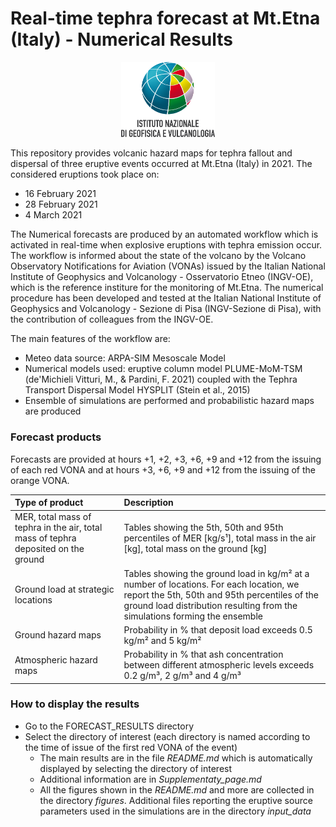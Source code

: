 # Real-time tephra forecast at Mt.Etna (Italy) - Numerical Results

<p align="center">
  <img src="./logo_dir/Logo_INGV.png" width=150pt />
</p>


This repository provides volcanic hazard maps for tephra fallout and dispersal of three eruptive events occurred at Mt.Etna (Italy) in 2021. The considered eruptions took place on:

* 16 February 2021 
* 28 February 2021 
* 4 March    2021 


The Numerical forecasts are produced by an automated workflow which is activated in real-time when explosive eruptions with tephra emission occur. The workflow is informed about the state of the volcano by the Volcano Observatory Notifications for Aviation (VONAs) issued by the Italian National Institute of Geophysics and Volcanology - Osservatorio Etneo (INGV-OE), which is the reference institure for the monitoring of Mt.Etna. The numerical procedure has been developed and tested at the Italian National Institute of Geophysics and Volcanology - Sezione di Pisa (INGV-Sezione di Pisa), with the contribution of colleagues from the INGV-OE.

The main features of the workflow are:

* Meteo data source: ARPA-SIM Mesoscale Model
* Numerical models used: eruptive column model PLUME-MoM-TSM (de'Michieli Vitturi, M., & Pardini, F. 2021) coupled with the Tephra Transport Dispersal Model HYSPLIT (Stein et al., 2015)
* Ensemble of simulations are performed and probabilistic hazard maps are produced

### Forecast products

Forecasts are provided at hours +1, +2, +3, +6, +9 and +12 from the issuing of each red VONA and at hours +3, +6, +9 and +12 from the issuing of the orange VONA.

|Type of product|Description|
| :--- | :--- |
|MER, total mass of tephra in the air, total mass of tephra deposited on the ground|Tables showing the 5th, 50th and 95th percentiles of MER [kg/s¹], total mass in the air [kg], total mass on the ground [kg]|
|Ground load at strategic locations|Tables showing the ground load in kg/m² at a number of locations. For each location, we report the 5th, 50th and 95th percentiles of the ground load distribution resulting from the simulations forming the ensemble|
|Ground hazard maps|Probability in % that deposit load exceeds 0.5 kg/m² and 5 kg/m²|
|Atmospheric hazard maps|Probability in % that ash concentration between different atmospheric levels exceeds 0.2 g/m³, 2 g/m³ and 4 g/m³|

### How to display the results
* Go to the FORECAST_RESULTS directory
* Select the directory of interest (each directory is named according to the time of issue of the first red VONA of the event)
    * The main results are in the file *README.md* which is automatically displayed by selecting the directory of interest
    * Additional information are in *Supplementaty_page.md*
    * All the figures shown in the *README.md* and more are collected in the directory *figures*. Additional files reporting the eruptive source parameters used in the simulations are in the directory *input_data*




